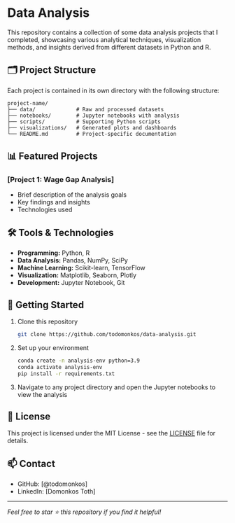 # Data Analysis

This repository contains a collection of some data analysis projects that I completed, showcasing various analytical techniques, visualization methods, and insights derived from different datasets in Python and R.

## 🗂️ Project Structure

Each project is contained in its own directory with the following structure:
```
project-name/
├── data/             # Raw and processed datasets
├── notebooks/        # Jupyter notebooks with analysis
├── scripts/          # Supporting Python scripts
├── visualizations/   # Generated plots and dashboards
└── README.md         # Project-specific documentation
```

## 📊 Featured Projects

### [Project 1: Wage Gap Analysis]
- Brief description of the analysis goals
- Key findings and insights
- Technologies used

## 🛠️ Tools & Technologies

- **Programming:** Python, R
- **Data Analysis:** Pandas, NumPy, SciPy
- **Machine Learning:** Scikit-learn, TensorFlow
- **Visualization:** Matplotlib, Seaborn, Plotly
- **Development:** Jupyter Notebook, Git

## 🚀 Getting Started

1. Clone this repository
   ```bash
   git clone https://github.com/todomonkos/data-analysis.git
   ```

2. Set up your environment
   ```bash
   conda create -n analysis-env python=3.9
   conda activate analysis-env
   pip install -r requirements.txt
   ```

3. Navigate to any project directory and open the Jupyter notebooks to view the analysis

## 📝 License

This project is licensed under the MIT License - see the [LICENSE](LICENSE) file for details.

## 📫 Contact

- GitHub: [@todomonkos]
- LinkedIn: [Domonkos Toth]

---
*Feel free to star ⭐ this repository if you find it helpful!*
